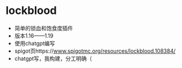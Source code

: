 # lockblood
- 简单的锁血和饱食度插件
- 版本1.16——1.19
- 使用chatgpt编写
- spigot页https://www.spigotmc.org/resources/lockblood.108384/
- chatgpt写，我构建，分工明确（
